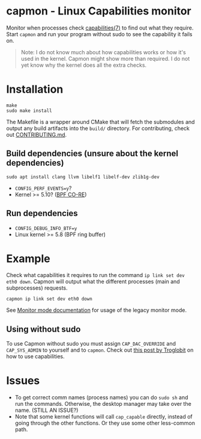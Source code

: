 <!---
SPDX-License-Identifier: GPL-2.0-only
SPDX-FileCopyrightText: 2022 Casper Andersson <casper.casan@gmail.com>
-->

# capmon - Linux Capabilities monitor

Monitor when processes check
[capabilities(7)](https://man7.org/linux/man-pages/man7/capabilities.7.html) to
find out what they require. Start `capmon` and run your program without sudo to
see the capability it fails on.

> Note: I do not know much about how capabilities works or how it's used in the
> kernel. Capmon might show more than required. I do not yet know why the
> kernel does all the extra checks.

# Installation

```
make
sudo make install
```
The Makefile is a wrapper around CMake that will fetch the submodules and
output any build artifacts into the `build/` directory. For contributing, check
out [CONTRIBUTING.md](doc/CONTRIBUTING.md).

## Build dependencies (unsure about the kernel dependencies)

```
sudo apt install clang llvm libelf1 libelf-dev zlib1g-dev
```
- `CONFIG_PERF_EVENTS=y`?
- Kernel >= 5.10? ([BPF CO-RE](
  https://patchwork.ozlabs.org/project/buildroot/patch/29d2a8c7-44cd-da42-5fed-f17ec0f8ccf2@synopsys.com/))

## Run dependencies

- `CONFIG_DEBUG_INFO_BTF=y`
- Linux kernel >= 5.8 (BPF ring buffer)


# Example
Check what capabilities it requires to run the command `ip link set dev eth0
down`. Capmon will output what the different processes (main and subprocesses)
requests.
```
capmon ip link set dev eth0 down
```

See [Monitor mode documentation](doc/monitor.md) for usage of the legacy monitor mode.

## Using without sudo

To use Capmon without sudo you must assign `CAP_DAC_OVERRIDE` and
`CAP_SYS_ADMIN` to yourself and to `capmon`. Check out [this post by
Troglobit](https://troglobit.com/2016/12/11/a-life-without-sudo/) on how to use
capabilities.

# Issues

- To get correct comm names (process names) you can do `sudo sh` and run the commands. 
  Otherwise, the desktop manager may take over the name. (STILL AN ISSUE?)
- Note that some kernel functions will call `cap_capable` directly, instead of
  going through the other functions. Or they use some other less-common path.


